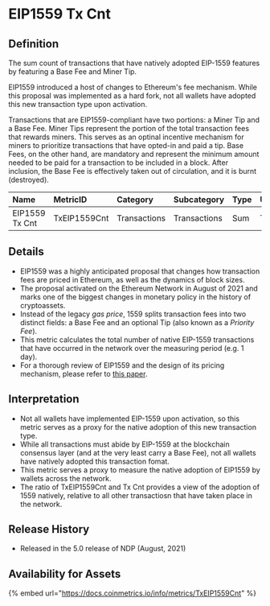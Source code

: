 # EIP1559 Tx Cnt

## Definition

The sum count of transactions that have natively adopted EIP-1559 features by featuring a Base Fee and Miner Tip.

EIP1559 introduced a host of changes to Ethereum's fee mechanism. While this proposal was implemented as a hard fork, not all wallets have adopted this new transaction type upon activation.

Transactions that are EIP1559-compliant have two portions: a Miner Tip and a Base Fee. Miner Tips represent the portion of the total transaction fees that rewards miners. This serves as an optinal incentive mechanism for miners to prioritize transactions that have opted-in and paid a tip. Base Fees, on the other hand, are mandatory and represent the minimum amount needed to be paid for a transaction to be included in a block. After inclusion, the Base Fee is effectively taken out of circulation, and it is burnt \(destroyed\). 

| Name | MetricID | Category | Subcategory | Type | Unit | Interval |
| :--- | :--- | :--- | :--- | :--- | :--- | :--- |
| EIP1559 Tx Cnt | TxEIP1559Cnt | Transactions | Transactions | Sum | Transactions | 1 day |

## Details

* EIP1559 was a highly anticipated proposal that changes how transaction fees are priced in Ethereum, as well as the dynamics of block sizes.
* The proposal activated on the Ethereum Network in August of 2021 and marks one of the biggest changes in monetary policy in the history of cryptoassets.
* Instead of the legacy _gas price_, 1559 splits transaction fees into two distinct fields: a Base Fee and an optional Tip \(also known as a _Priority Fee_\).
* This metric calculates the total number of native EIP-1559 transactions that have occurred in the network over the measuring period \(e.g. 1 day\).
* For a thorough review of EIP1559 and the design of its pricing mechanism, please refer to [this paper](https://arxiv.org/pdf/2012.00854.pdf).

## Interpretation

* Not all wallets have implemented EIP-1559 upon activation, so this metric serves as a proxy for the native adoption of this new transaction type.
* While all transactions must abide by EIP-1559 at the blockchain consensus layer \(and at the very least carry a Base Fee\), not all wallets have natively adopted this transaction fomat.
* This metric serves a proxy to measure the native adoption of EIP1559 by wallets across the network. 
* The ratio of TxEIP1559Cnt and Tx Cnt provides a view of the adoption of 1559 natively, relative to all other transactiosn that have taken place in the network. 

## Release History

* Released in the 5.0 release of NDP \(August, 2021\)

## Availability for Assets

{% embed url="https://docs.coinmetrics.io/info/metrics/TxEIP1559Cnt" %}






